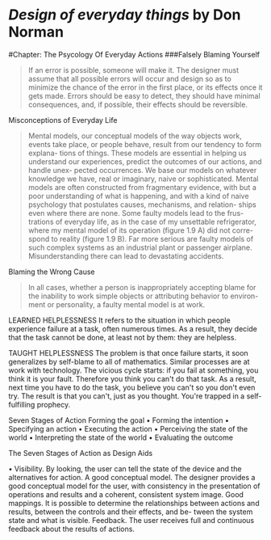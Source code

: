# _Design of everyday things_ by Don Norman
#Chapter: The Psycology Of Everyday Actions
###Falsely Blaming Yourself
>If an error is possible, someone will make it. The designer must assume that all possible errors will occur and design so as to minimize the chance of the error in the first place, or its effects once it gets made. Errors should be easy to detect, they should have minimal consequences, and, if possible, their effects should be reversible.

Misconceptions of Everyday Life
>Mental models, our conceptual models of the way objects work, events take place, or people behave, result from our tendency to form explana- tions of things. These models are essential in helping us understand our experiences, predict the outcomes of our actions, and handle unex- pected occurrences. We base our models on whatever knowledge we have, real or imaginary, naive or sophisticated.
>Mental models are often constructed from fragmentary evidence, with but a poor understanding of what is happening, and with a kind of naive psychology that postulates causes, mechanisms, and relation- ships even where there are none. Some faulty models lead to the frus- trations of everyday life, as in the case of my unsettable refrigerator, where my mental model of its operation (figure 1.9 A) did not corre- spond to reality (figure 1.9 B). Far more serious are faulty models of such complex systems as an industrial plant or passenger airplane. Misunderstanding there can lead to devastating accidents.

Blaming the Wrong Cause
>In all cases, whether a person is inappropriately accepting blame for the inability to work simple objects or attributing behavior to environ- ment or personality, a faulty mental model is at work.

LEARNED HELPLESSNESS
It refers to the situation in which people experience failure at a task, often numerous times. As a result, they decide that the task cannot be done, at least not by them: they are helpless.

TAUGHT HELPLESSNESS
The problem is that once failure starts, it soon generalizes by self-blame to all of mathematics. Similar processes are at work with technology. The vicious cycle starts: if you fail at something, you think it is your fault. Therefore you think you can't do that task. As a result, next time you have to do the task, you believe you can't so you don't even try. The result is that you can't, just as you thought. You're trapped in a self-fulfilling prophecy.

Seven Stages of Action
Forming the goal
• Forming the intention
• Specifying an action
• Executing the action
• Perceiving the state of the world
• Interpreting the state of the world
• Evaluating the outcome

The Seven Stages of Action as Design Aids

• Visibility. By looking, the user can tell the state of the device and the alternatives for action.
A good conceptual model. The designer provides a good conceptual model for the user, with consistency in the presentation of operations and results and a coherent, consistent system image.
 Good mappings. It is possible to determine the relationships between actions and results, between the controls and their effects, and be- tween the system state and what is visible.
 Feedback. The user receives full and continuous feedback about the results of actions.